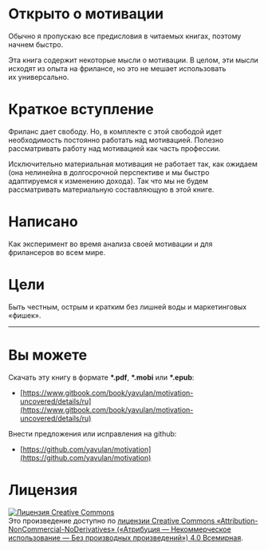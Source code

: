 # Открыто о&nbsp;мотивации

Обычно я&nbsp;пропускаю все предисловия в&nbsp;читаемых книгах, поэтому начнем быстро.

Эта книга содержит некоторые мысли о&nbsp;мотивации. В&nbsp;целом, эти мысли исходят из&nbsp;опыта на&nbsp;фрилансе, но&nbsp;это не&nbsp;мешает использовать их&nbsp;универсально.

# Краткое вступление

Фриланс дает свободу. Но, в&nbsp;комплекте с&nbsp;этой свободой идет необходимость постоянно работать над мотивацией.
Полезно рассматривать работу над мотивацией как часть профессии.

Исключительно материальная мотивация не&nbsp;работает так, как ожидаем (она нелинейна в&nbsp;долгосрочной перспективе и&nbsp;мы&nbsp;быстро адаптируемся к&nbsp;изменению дохода).
Так что мы&nbsp;не&nbsp;будем рассматривать материальную составляющую в&nbsp;этой книге.

# Написано

Как эксперимент во&nbsp;время анализа своей мотивации и&nbsp;для фрилансеров во&nbsp;всем мире.

# Цели

Быть честным, острым и&nbsp;кратким без лишней воды и&nbsp;маркетинговых &laquo;фишек&raquo;.

***
# Вы можете

Скачать эту книгу в формате **\*.pdf**, **\*.mobi** или **\*.epub**:
* [https://www.gitbook.com/book/yavulan/motivation-uncovered/details/ru](https://www.gitbook.com/book/yavulan/motivation-uncovered/details/ru)

Внести предложения или исправления на github:
* [https://github.com/yavulan/motivation](https://github.com/yavulan/motivation)

# Лицензия

<a rel="license" href="http://creativecommons.org/licenses/by-nc-nd/4.0/"><img alt="Лицензия Creative Commons" style="border-width:0" src="https://i.creativecommons.org/l/by-nc-nd/4.0/88x31.png" /></a><br />Это произведение доступно по <a rel="license" href="http://creativecommons.org/licenses/by-nc-nd/4.0/">лицензии Creative Commons «Attribution-NonCommercial-NoDerivatives» («Атрибуция — Некоммерческое использование — Без производных произведений») 4.0 Всемирная</a>.
